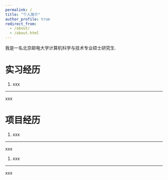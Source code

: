 ```yaml
---
permalink: /
title: "个人简介"
author_profile: true
redirect_from: 
  - /about/
  - /about.html
---
```


我是一名北京邮电大学计算机科学与技术专业硕士研究生.

实习经历
======
1. xxx
------
xxx

项目经历
======
1. xxx
------
xxx

1. xxx
------
xxx

